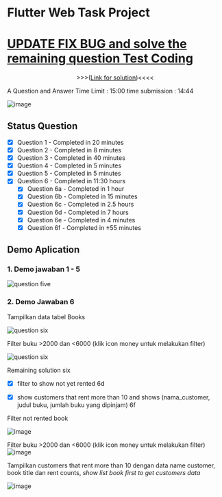 # Flutter Web Task Project

# [UPDATE FIX BUG and solve the remaining question Test Coding](https://github.com/reypryma/Flutter-SQLLite/tree/03-gestalt-fix)
<p align="center">>>>(<a href="https://github.com/reypryma/Flutter-SQLLite/tree/03-gestalt-fix">Link for solution</a>)<<<<</p>


A Question and Answer
Time Limit : 15:00 time submission : 14:44

![image](https://github.com/reypryma/Flutter-SQLLite/assets/36353349/8921f20c-844d-444b-b1cf-4799bb77efc3)


## Status Question
- [x] Question 1 - Completed in 20 minutes
- [X] Question 2 - Completed in 8 minutes
- [x] Question 3 - Completed in 40 minutes
- [x] Question 4 - Completed in 5 minutes
- [x] Question 5 - Completed in 5 minutes
- [x] Question 6 - Completed in 11:30 hours
  - [x] Question 6a - Completed in 1 hour
  - [x] Question 6b - Completed in 15 minutes
  - [x] Question 6c - Completed in 2.5 hours
  - [x] Question 6d - Completed in 7 hours
  - [x] Question 6e - Completed in 4 minutes
  - [x] Question 6f - Completed in ±55 minutes 
## Demo Aplication
### 1. Demo jawaban 1 - 5
![question five](https://i.ibb.co/frMbjws/2023-09-30-145329.png)

### 2. Demo Jawaban 6
Tampilkan data tabel Books

![question six](https://i.ibb.co/VJymNTM/2023-09-30-150533.png)


Filter buku >2000 dan <6000 (klik icon money untuk melakukan filter)

![question six](https://i.ibb.co/cQ5ySYc/2023-09-30-150733.png)


Remaining solution six
- [x] filter to show not yet rented 6d
- [x] show customers that rent more than 10 and shows (nama_customer, judul buku, jumlah buku yang dipinjam) 6f



Filter not rented book

![image](https://github.com/reypryma/Flutter-SQLLite/assets/36353349/bdeb36ff-234c-4189-9efe-a973dc3e1d06)



Filter buku >2000 dan <6000 (klik icon money untuk melakukan filter)
![image](https://github.com/reypryma/Flutter-SQLLite/assets/36353349/5066f306-c096-4061-8ef4-82b768f0822e)





Tampilkan customers that rent more than 10 dengan data name customer, book title dan rent counts, *show list book first to get customers data*

![image](https://github.com/reypryma/Flutter-SQLLite/assets/36353349/b7ac8fb6-c96d-48e4-8e23-89c8721ce549)


